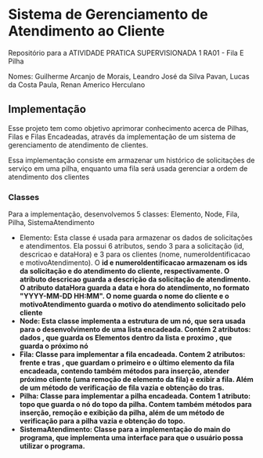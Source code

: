# Sistema de Gerenciamento de Atendimento ao Cliente
Repositório para a ATIVIDADE PRATICA SUPERVISIONADA 1 RA01 - Fila E Pilha
<p>Nomes: Guilherme Arcanjo de Morais, Leandro José da Silva Pavan, Lucas da Costa Paula, Renan Americo Herculano</p>

<h2>Implementação</h2>
<p>Esse projeto tem como objetivo aprimorar conhecimento acerca de Pilhas, Filas e Filas Encadeadas, através da implementação de um sistema de gerenciamento de atendimento de clientes.</p>
<p>Essa implementação consiste em armazenar um histórico de solicitações de serviço em uma pilha, enquanto uma fila será usada gerenciar a ordem de atendimento dos clientes </p>

<h3>Classes</h3>
<p>Para a implementação, desenvolvemos 5 classes: Elemento, Node, Fila, Pilha, SistemaAtendimento</p>
<ul>
  <li>Elemento: Esta classe é usada para armazenar os dados de solicitações e atendimentos. Ela possui 6 atributos, sendo 3 para a solicitação (id, descricao e dataHora) e 3 para os clientes (nome, numeroIdentificacao e motivoAtendimento). O <strong> id <strong> e <strong> numeroIdentificacao <strong> armazenam os ids da solicitação e do atendimento do cliente, respectivamente. O atributo <strong> descricao <strong> guarda a descrição da solicitação de atendimento. O atributo <strong> dataHora <strong> guarda a data e hora do atendimento, no formato "YYYY-MM-DD HH:MM". O <strong> nome <strong> guarda o nome do cliente e o <strong> motivoAtendimento <strong> guarda o motivo do atendimento solicitado pelo cliente</li>
  <li>Node: Esta classe implementa a estrutura de um nó, que sera usada para o desenvolvimento de uma lista encadeada. Contém 2 atributos: <strong> dados <strong>, que guarda os Elementos dentro da lista e <strong> proximo <strong>, que guarda o próximo nó</li>
  <li>Fila: Classe para implementar a fila encadeada. Contem 2 atributos: <strong> frente <strong> e <strong> tras <strong>, que guardam o primeiro e o último elemento da fila encadeada, contendo também métodos para inserção, atender próximo cliente (uma remoção de elemento da fila) e exibir a fila. Além de um método de verificação de fila vazia e obtenção do tras.</li>
  <li>Pilha: Classe para implementar a pilha encadeada. Contem 1 atributo: <strong> topo <strong> que guarda o nó do topo da pilha. Contem também métodos para inserção, remoção e exibição da pilha, além de um método de verificação para a pilha vazia e obtenção do topo.</li>
  <li>SistemaAtendimento: Classe para a implementação do main do programa, que implementa uma interface para que o usuário possa utilizar o programa.</li>
</ul>
